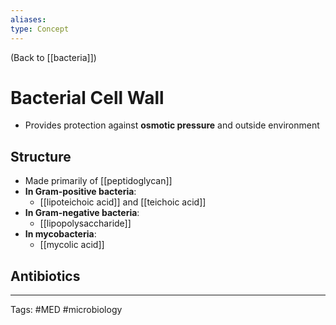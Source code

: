 ```yaml
---
aliases: 
type: Concept
---
```


(Back to [[bacteria]])

# Bacterial Cell Wall

- Provides protection against **osmotic pressure** and outside environment

## Structure
- Made primarily of [[peptidoglycan]]
- **In Gram-positive bacteria**:
	- [[lipoteichoic acid]] and [[teichoic acid]]
- **In Gram-negative bacteria**:
	- [[lipopolysaccharide]]
- **In mycobacteria**:
	- [[mycolic acid]]

## Antibiotics


---
Tags: #MED #microbiology 
